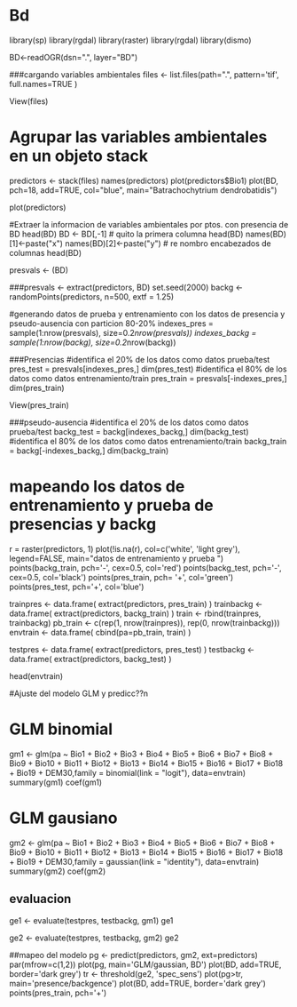 # Bd

library(sp)
library(rgdal)
library(raster)
library(rgdal)
library(dismo)


BD<-readOGR(dsn=".", layer="BD")



###cargando variables ambientales
files <- list.files(path=".", pattern='tif', full.names=TRUE )

View(files)


# Agrupar las variables ambientales en un objeto stack
predictors <- stack(files)
names(predictors)
plot(predictors$Bio1)
plot(BD, pch=18, add=TRUE, col="blue", main="Batrachochytrium dendrobatidis")

plot(predictors)

#Extraer la informacion de variables ambientales por ptos. con presencia de BD
head(BD)
BD <- BD[,-1] # quito la primera columna
head(BD)
names(BD)[1]<-paste("x")
names(BD)[2]<-paste("y") # re nombro encabezados de  columnas
head(BD)

presvals <- (BD)

###presvals <- extract(predictors, BD)
set.seed(2000)
backg <- randomPoints(predictors, n=500, extf = 1.25)


#generando datos de prueba y entrenamiento con los datos de presencia y pseudo-ausencia con particion 80-20%
indexes_pres = sample(1:nrow(presvals), size=0.2*nrow(presvals))
indexes_backg = sample(1:nrow(backg), size=0.2*nrow(backg))

###Presencias
#identifica el 20% de los datos como datos prueba/test
pres_test = presvals[indexes_pres,]
dim(pres_test)
#identifica el 80% de los datos como datos entrenamiento/train
pres_train = presvals[-indexes_pres,]
dim(pres_train)

View(pres_train)


###pseudo-ausencia
#identifica el 20% de los datos como datos prueba/test
backg_test = backg[indexes_backg,]
dim(backg_test)
#identifica el 80% de los datos como datos entrenamiento/train
backg_train = backg[-indexes_backg,]
dim(backg_train)


# mapeando los datos de entrenamiento y prueba de presencias y backg
r = raster(predictors, 1)
plot(!is.na(r), col=c('white', 'light grey'), legend=FALSE, main="datos de entrenamiento y prueba ")
points(backg_train, pch='-', cex=0.5, col='red')
points(backg_test, pch='-', cex=0.5, col='black')
points(pres_train, pch= '+', col='green')
points(pres_test, pch='+', col='blue')


trainpres <- data.frame( extract(predictors, pres_train) )
trainbackg <- data.frame( extract(predictors, backg_train) )
train <- rbind(trainpres, trainbackg)
pb_train <- c(rep(1, nrow(trainpres)), rep(0, nrow(trainbackg)))
envtrain <- data.frame( cbind(pa=pb_train, train) )

testpres <- data.frame( extract(predictors, pres_test) )
testbackg <- data.frame( extract(predictors, backg_test) )


head(envtrain)


#Ajuste del modelo GLM y predicc??n 
# GLM binomial 
gm1 <- glm(pa ~ Bio1 + Bio2 + Bio3 + Bio4 + Bio5 + Bio6 + Bio7 + Bio8 + Bio9 + Bio10 + Bio11 + Bio12 + Bio13 + Bio14 + Bio15 + Bio16 + Bio17 + Bio18 + Bio19 + DEM30,family = binomial(link = "logit"), data=envtrain)
summary(gm1)
coef(gm1)

# GLM gausiano 
gm2 <- glm(pa ~ Bio1 + Bio2 + Bio3 + Bio4 + Bio5 + Bio6 + Bio7 + Bio8 + Bio9 + Bio10 + Bio11 + Bio12 + Bio13 + Bio14 + Bio15 + Bio16 + Bio17 + Bio18 + Bio19 + DEM30,family = gaussian(link = "identity"), data=envtrain)
summary(gm2)
coef(gm2)

## evaluacion
ge1 <- evaluate(testpres, testbackg, gm1)
ge1

ge2 <- evaluate(testpres, testbackg, gm2)
ge2

##mapeo del modelo
pg <- predict(predictors, gm2, ext=predictors)
par(mfrow=c(1,2))
plot(pg, main='GLM/gaussian, BD')
plot(BD, add=TRUE, border='dark grey')
tr <- threshold(ge2, 'spec_sens')
plot(pg>tr, main='presence/backgence')
plot(BD, add=TRUE, border='dark grey')
points(pres_train, pch='+')
